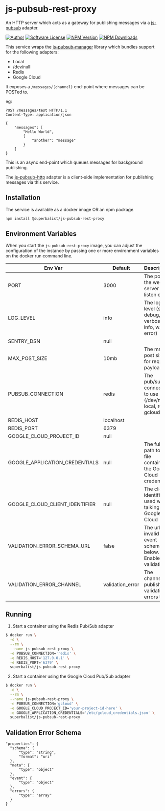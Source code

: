 # js-pubsub-rest-proxy

An HTTP server which acts as a gateway for publishing messages via a [js-pubsub](https://github.com/Superbalist/js-pubsub) adapter.

[![Author](http://img.shields.io/badge/author-@superbalist-blue.svg?style=flat-square)](https://twitter.com/superbalist)
[![Software License](https://img.shields.io/badge/license-MIT-brightgreen.svg?style=flat-square)](LICENSE)
[![NPM Version](https://img.shields.io/npm/v/@superbalist/js-pubsub-rest-proxy.svg)](https://www.npmjs.com/package/@superbalist/js-pubsub-rest-proxy)
[![NPM Downloads](https://img.shields.io/npm/dt/@superbalist/js-pubsub-rest-proxy.svg)](https://www.npmjs.com/package/@superbalist/js-pubsub-rest-proxy)

This service wraps the [js-pubsub-manager](https://github.com/Superbalist/js-pubsub-manager) library which bundles support
for the following adapters:
* Local
* /dev/null
* Redis
* Google Cloud

It exposes a `/messages/(channel)` end-point where messages can be POSTed to.

eg:
```
POST /messages/test HTTP/1.1
Content-Type: application/json

{
	"messages": [
		"Hello World",
		{
			"another": "message"
		}
	]
}
```

This is an async end-point which queues messages for background publishing.

The [js-pubsub-http](https://github.com/Superbalist/js-pubsub-http) adapter is a client-side implementation for publishing
messages via this service.

## Installation

The service is available as a docker image OR an npm package.

```bash
npm install @superbalist/js-pubsub-rest-proxy
```

## Environment Variables

When you start the `js-pubsub-rest-proxy` image, you can adjust the configuration of the instance by passing one or more environment variables on the docker run command line.

| Env Var                        | Default   | Description                                                        |
|--------------------------------|-----------|--------------------------------------------------------------------|
| PORT                           | 3000      | The port the web server will listen on                             |
| LOG_LEVEL                      | info      | The log level (silly, debug, verbose, info, warn, error)           |
| SENTRY_DSN                     | null      |                                                                    |
| MAX_POST_SIZE                  | 10mb      | The max post size for request payloads                             |
| PUBSUB_CONNECTION              | redis     | The pub/sub connection to use (/dev/null, local, redis, gcloud)    |
| REDIS_HOST                     | localhost |                                                                    |
| REDIS_PORT                     | 6379      |                                                                    |
| GOOGLE_CLOUD_PROJECT_ID        | null      |                                                                    |
| GOOGLE_APPLICATION_CREDENTIALS | null      | The full path to the file containing the Google Cloud credentials  |
| GOOGLE_CLOUD_CLIENT_IDENTIFIER | null      | The client identifier used when talking to Google Cloud            |
| VALIDATION_ERROR_SCHEMA_URL    | false     | The url for invalid event schema below. Enables validation         |
| VALIDATION_ERROR_CHANNEL       | validation_error | The channel to publish validation errors to                 |

## Running

1. Start a container using the Redis Pub/Sub adapter
```bash
$ docker run \
  -d \
  --rm \
  --name js-pubsub-rest-proxy \
  -e PUBSUB_CONNECTION='redis' \
  -e REDIS_HOST='127.0.0.1' \
  -e REDIS_PORT='6379' \
  superbalist/js-pubsub-rest-proxy
```

2. Start a container using the Google Cloud Pub/Sub adapter
```bash
$ docker run \
  -d \
  --rm \
  --name js-pubsub-rest-proxy \
  -e PUBSUB_CONNECTION='gcloud' \
  -e GOOGLE_CLOUD_PROJECT_ID='your-project-id-here' \
  -e GOOGLE_APPLICATION_CREDENTIALS='/etc/gcloud_credentials.json' \
  superbalist/js-pubsub-rest-proxy
```

## Validation Error Schema
```
"properties": {
  "schema": {
      "type": "string",
      "format": "uri"
  },
  "meta": {
      "type": "object"
  },
  "event": {
      "type": "object"
  },
  "errors": {
      "type": "array"
  }
}
```